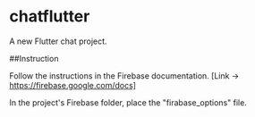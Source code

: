 # chatflutter

A new Flutter chat project.

##Instruction

Follow the instructions in the Firebase documentation. [Link -> https://firebase.google.com/docs]

In the project's Firebase folder, place the "firabase_options" file.
